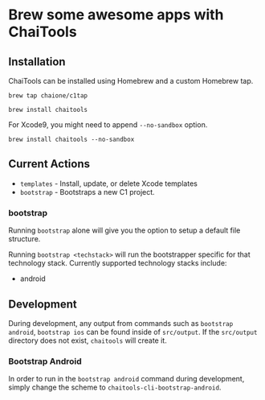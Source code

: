 # Brew some awesome apps with ChaiTools

## Installation

ChaiTools can be installed using Homebrew and a custom Homebrew tap.

```brew tap chaione/c1tap```

```brew install chaitools```

For Xcode9, you might need to append `--no-sandbox` option.

```brew install chaitools --no-sandbox```

## Current Actions

* `templates` - Install, update, or delete Xcode templates
* `bootstrap` - Bootstraps a new C1 project.

### bootstrap

Running `bootstrap` alone will give you the option to setup a default file structure.

Running `bootstrap <techstack>` will run the bootstrapper specific for that technology stack. Currently supported technology stacks include:

* android

## Development

During development, any output from commands such as `bootstrap android`, `bootstrap ios` can be found inside of `src/output`. If the `src/output` directory does not exist, `chaitools` will create it.

### Bootstrap Android

In order to run in the `bootstrap android` command during development, simply change the scheme to `chaitools-cli-bootstrap-android`. 
